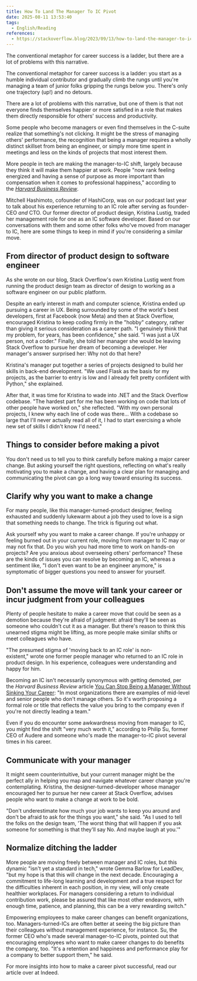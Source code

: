 ```yaml
---
title: How To Land The Manager To IC Pivot
date: 2025-08-11 13:53:40
tags:
  - English/Reading
references:
  - https://stackoverflow.blog/2023/09/13/how-to-land-the-manager-to-ic-pivot/
---
```

The conventional metaphor for career success is a ladder, but there are a lot of problems with this narrative.

The conventional metaphor for career success is a ladder: you start as a humble individual contributor and gradually climb the rungs until you're managing a team of junior folks gripping the rungs below you. There's only one trajectory (up!) and no detours.

There are a lot of problems with this narrative, but one of them is that not everyone finds themselves happier or more satisfied in a role that makes them directly responsible for others' success and productivity.

Some people who become managers or even find themselves in the C-suite realize that something's not clicking. It might be the stress of managing others' performance, the recognition that being a manager requires a wholly distinct skillset from being an engineer, or simply more time spent in meetings and less on the kinds of projects that most interest them.

More people in tech are making the manager-to-IC shift, largely because they think it will make them happier at work. People "now rank feeling energized and having a sense of purpose as more important than compensation when it comes to professional happiness," according to the [_Harvard Business Review_](https://hbr.org/2021/10/you-can-stop-being-a-manager-without-sinking-your-career).

Mitchell Hashimoto, cofounder of HashiCorp, was on our podcast last year to talk about his experience returning to an IC role after serving as founder-CEO _and_ CTO. Our former director of product design, Kristina Lustig, traded her management role for one as an IC software developer. Based on our conversations with them and some other folks who've moved from manager to IC, here are some things to keep in mind if you're considering a similar move.

## From director of product design to software engineer

As she wrote on our blog, Stack Overflow's own Kristina Lustig went from running the product design team as director of design to working as a software engineer on our public platform.

Despite an early interest in math and computer science, Kristina ended up pursuing a career in UX. Being surrounded by some of the world's best developers, first at Facebook (now Meta) and then at Stack Overflow, encouraged Kristina to keep coding firmly in the "hobby" category, rather than giving it serious consideration as a career path. "I genuinely think that my problem, for years, has been confidence," she said. "I was just a UX person, not a coder." Finally, she told her manager she would be leaving Stack Overflow to pursue her dream of becoming a developer. Her manager's answer surprised her: Why not do that here?

Kristina's manager put together a series of projects designed to build her skills in back-end development. "We used Flask as the basis for my projects, as the barrier to entry is low and I already felt pretty confident with Python," she explained.

After that, it was time for Kristina to wade into .NET and the Stack Overflow codebase. "The hardest part for me has been working on code that lots of other people have worked on," she reflected. "With my own personal projects, I knew why each line of code was there… With a codebase so large that I'll never actually read all of it, I had to start exercising a whole new set of skills I didn't know I'd need."

## Things to consider before making a pivot

You don't need us to tell you to think carefully before making a major career change. But asking yourself the right questions, reflecting on what's really motivating you to make a change, and having a clear plan for managing and communicating the pivot can go a long way toward ensuring its success.

## Clarify why you want to make a change

For many people, like this manager-turned-product designer, feeling exhausted and suddenly lukewarm about a job they used to love is a sign that something needs to change. The trick is figuring out what.

Ask yourself why you want to make a career change. If you're unhappy or feeling burned out in your current role, moving from manager to IC may or may not fix that. Do you wish you had more time to work on hands-on projects? Are you anxious about overseeing others' performance? These are the kinds of issues you can resolve by becoming an IC, whereas a sentiment like, "I don't even want to be an engineer anymore," is symptomatic of bigger questions you need to answer for yourself.

## Don't assume the move will tank your career or incur judgment from your colleagues

Plenty of people hesitate to make a career move that could be seen as a demotion because they're afraid of judgment: afraid they'll be seen as someone who couldn't cut it as a manager. But there's reason to think this unearned stigma might be lifting, as more people make similar shifts or meet colleagues who have.

"The presumed stigma of 'moving back to an IC role' is non-existent," wrote one former people manager who returned to an IC role in product design. In his experience, colleagues were understanding and happy for him.

Becoming an IC isn't necessarily synonymous with getting demoted, per the _Harvard Business Review_ article [You Can Stop Being a Manager Without Sinking Your Career](https://hbr.org/2021/10/you-can-stop-being-a-manager-without-sinking-your-career): "In most organizations there are examples of mid-level and senior people who don't manage others. So it's worth proposing a formal role or title that reflects the value you bring to the company even if you're not directly leading a team."

Even if you do encounter some awkwardness moving from manager to IC, you might find the shift "very much worth it," according to Philip Su, former CEO of Audere and someone who's made the manager-to-IC pivot several times in his career.

## Communicate with your manager

It might seem counterintuitive, but your current manager might be the perfect ally in helping you map and navigate whatever career change you're contemplating. Kristina, the designer-turned-developer whose manager encouraged her to pursue her new career at Stack Overflow, advises people who want to make a change at work to be bold.

"Don't underestimate how much your job wants to keep you around and don't be afraid to ask for the things you want," she said. "As I used to tell the folks on the design team, 'The worst thing that will happen if you ask someone for something is that they'll say No. And maybe laugh at you.'"

## Normalize ditching the ladder

More people are moving freely between manager and IC roles, but this dynamic "isn't yet a standard in tech," wrote Gemma Barlow for LeadDev, "but my hope is that this will change in the next decade. Encouraging a commitment to life-long learning and development and a true respect for the difficulties inherent in each position, in my view, will only create healthier workplaces. For managers considering a return to individual contribution work, please be assured that like most other endeavors, with enough time, patience, and planning, this can be a very rewarding switch."

Empowering employees to make career changes can benefit organizations, too. Managers-turned-ICs are often better at seeing the big picture than their colleagues without management experience, for instance. Su, the former CEO who's made several manager-to-IC pivots, pointed out that encouraging employees who want to make career changes to do benefits the company, too. "It's a retention and happiness and performance play for a company to better support them," he said.

For more insights into how to make a career pivot successful, read our article over at Indeed.

